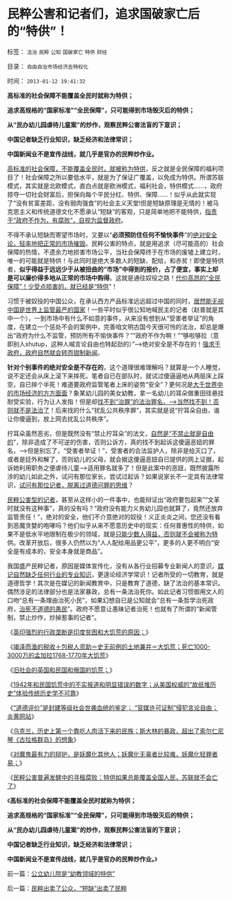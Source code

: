 # 民粹公害和记者们，追求国破家亡后的“特供”！

标签： `法治` `民粹` `公知` `国破家亡` `特供` `财经` 

目录： `自由自治市场经济去特权化`

时间： `2013-01-12 19:41:32`

**高标准的社会保障不能覆盖全民时就称为特供；**

**追求高规格的“国家标准”“全民保障”，只可能得到市场毁灭后的特供；**

**从“民办幼儿园虐待儿童案”的炒作，观察民粹公害法盲的下意识；**

**中国记者缺乏行业知识，缺乏经济和法律常识；**

**中国新闻业不是宣传战线，就几乎是官办的民粹炒作业。**



[高标准的社会保障，不能覆盖全民时，就被称为特供](../../../2012/5/21/苏联模式稳定干部队伍的特供制度.md)，反之就是全民保障的福利项目了！社会保障之所以要低水平，就是为了保证广覆盖，以免成为特供。所谓苏联模式，其实就是北欧模式，直白点就是欧洲模式，福利社会，特供模式……，政府掠夺一切社会财富后，担保向每个平民分红、特供、保障……！似乎从此就实现了“没有贫富差距，没有弱肉强食”的社会主义天堂!但是短缺原理是无情的！被马克思主义和传统道德文化不愿承认“短缺”的客观，只是简单地把不能特供，[指责于“政府不作为，有腐败”，自视为监督政府](../../../2011/8/15/胡乱批评政府的国民劣根性.md)。

不得不承认短缺而寄望市场时，又要以“**必须预防住任何不愉快事件**”的[绝对安全论，轻率地把正常的市场摧毁](../../../2013/1/2/绝对的安全，就是绝对的奴役，绝对的地狱.md)。民粹公害的特点，就是用追求（尽可能高的）社会保障的热情，不遗余力地损害市场公平，当社会保障终于在市场的废墟上建立时，唯一的可能就是特供！与此同时是绝大多数人的短缺、配给，和赤贫！即使是特供者，**似乎得益于远远少于从被扭曲的“市场”中得到的报价，占了便宜，事实上却是可以廉价得多地从正常的市场中购得**。这就是通往奴役之路！[代价高昂的“全民保障”！少受点损害的，就已经是“特供](../../../2012/7/4/“国民收入倍增计划”本质是“寻租腐败定律”.md)”！

习惯于被奴役的中国公众，在承认西方产品标准远远超过中国的同时，[居然能无视中国是世界上监管最严的国家](../../../2013/1/3/政府监管社会，就是国家主义.md)！一些平时似乎很公知地喊民主的记者（赵普就是其中一个），一到市场中有什么不如意的事件，从来没有想到从“受害者举证”的角度，在建立一个惩处不会的案例中，完善咱文明古国今天很可怜的法治，却总是爆出“政府为什么不监管，预防所有不愉快事件？”“政府不作为啊！”“够啦够拉（意即别人shutup，这种人喊言论自由也特起劲的）”——>绝对安全是不存在的！[强求于政府，政府自然就会转而钳制新闻](../../../2011/8/16/批评“胡乱批评政府”，捍卫的是言论的自由.md)。

**针对个别事件的绝对安全是不存在的**，这个道理很难理解吗？就算是一个人睡觉，说不定还会从床上滚下来摔死。笔者自已在部队时，就试过傻逼逼地从两层床上踩空，自已摔个半死！难道要政府监管笔者上床的姿势“安全”？更何况是[大千世界中的市场经济的方方面面](../../../2013/1/2/安全有成本，绝对安全不存在.md)？象某幼儿园的美女幼教，拿一名幼儿的耳朵做重田径悬挂耐受实验，行为让人发指！但是却[找不到“治罪”的法治罪名，——>当然找不到！否则就不是法治了](../../../2012/4/25/法律援助和法治中的讼棍现象.md)！后来找的什么“扰乱公共秩序罪”，其实就是说“拧耳朵自由，谁让你傻逼到，放上网去扰乱公共秩序”。

拧耳朵虽然恶劣，但是既然没有“禁止拧耳朵”的法文，[自然是“不禁止就是自由的](../../../2012/7/6/科斯及一切违背“默认权益归属个体”的都是伪科学.md)”，除非造成了不可逆的伤害，否则公诉方，真的找不到起诉这傻逼恶妞的罪名，——>但是别忘了，“受害者举证！”，受害者的合法监护人，除非是给灭口了，或者是廷外和解了，否则幼儿的父母，就会据这傻逼恶妞自已提供的网上证据，起诉她利用职务之便虐待儿童——>适用罪名就多了！但是此案中的恶妞，既然披露所涉的幼儿如此之外，试问有那位家长，尝试过起诉？如果说家长不一定具有法律常识，[试问有那位记者，脱离过道德问罪的思维](../../../2012/4/25/“受害者举证”排除斯大林正义.md)？

[民粹公害型的记者](../../../2012/12/18/转基因黄金大米案被非法公了，资本主义继续被围剿.md)，甚至从这样小的一件事中，也能辩证出“政府要包起来”“文革时就没有这种事”，真的没有吗？“政府没有能力义务幼儿园也就算了，竟然还放弃监管责任！”，绝对的安全，他们不介意绝对的奴役！义正炎炎之间，您还没有看到恶魔贪婪的咆哮吗？他们似乎从来不愿意历史中的现实：任何普惠性的特供，如果不是低水平地限制在极少的领域，就是[只能少数人得益，否则就不会被称为特](http://darthvad.blog.sohu.com/252066746.html)供。改革开放后，很多人仍然以为“人人配给用品更公平”，更多的人更不明白“安全是有成本的，安全本身就是商品”。

我国盛产民粹记者，原因是媒体宣传化，没有从各行业招募专业新闻人的意识，[媒记自然缺乏任何行业的专业知识](http://darthvad.blog.sohu.com/252065286.html)，更遑论经济学常识！记者所受的一切教育，就是道德哲学！其次是在媒记的新闻教育中，只是教育了道德，缺了法治的基本常识。偶然涉足的法律部分也是法家暴政，总有一条法治死你。如此记者习惯御用文人的口吻“总有一条理由治死小民”，如果幻想自已是公知就会“总有一条哲学治死政府，[治死不道德的愚民](../../../2010/8/26/刊登无良照《挟尸要价》涉嫌违法犯罪.md)”。政府不愿意让愚昧记者治死！也就有了所谓的“新闻管制，禁止炒作，炒掉惹事的记者”。

《[英印强烈的行政垄断是印度贫困和大饥荒的原因；](../../../2012/1/21/没有民族主权的独立，就不可能有国家的民主.md)》

《[竭泽而渔的税收＋包税人资助＝史无前例的土地兼并＝大饥荒；死亡1000-3000万的孟加拉1768-1770年大饥荒](../../../2012/1/21/孟加拉1770s大饥荒，当政府致力本身利益最大化.md)》

《[旧社会的英国和民国和俄国的饥荒；](../../../2011/12/23/旧社会的成因，英国和民国和俄国的饥荒.md)》

《[1942年和民国饥荒中的不实报道和明显错误的数字；从美国权威的“故纸堆历史”体验传统历史学不可靠](../../../2013/1/8/是电影，美国人笔下造假的“历史”.md)》

《[“道德评价”是封建等级社会世袭血统的鉴定； “官媒许可证制”侵犯言论自由；炎黄网站](../../../2013/1/11/南都是被删改合法，无关言论自由.md)》

《[乌克兰，历史上第一个靠吃人肉活下来的民族；斯大林的暴政，超出了索尔仁尼琴《古拉格群岛》的想象](../../../2013/1/11/乌克兰大饥荒！第一个被迫吃人肉的民族.md)》

《[对魔鬼最有力的辩护，是妖魔化其他人；妖魔化无辜者比较难，妖魔化轻罪者易；](../../../2013/1/11/对魔鬼最有力的辩护，是妖魔化其他人.md)》

《[民粹公害普遍发酵中的寻租腐败：特供如果总能覆盖全国人民，苏联就不会亡了](../../../2013/1/12/公立幼儿院是“幼教领域的特供”.md)》

《**高标准的社会保障不能覆盖全民时就称为特供；**

**追求高规格的“国家标准”“全民保障”，只可能得到市场毁灭后的特供；**

**从“民办幼儿园虐待儿童案”的炒作，观察民粹公害法盲的下意识；**

**中国记者缺乏行业知识，缺乏经济和法律常识；**

**中国新闻业不是宣传战线，就几乎是官办的民粹炒作业。**》



前一篇：[公立幼儿院是“幼教领域的特供”](../../../2013/1/12/公立幼儿院是“幼教领域的特供”.md)

后一篇：[民粹出卖了公众，“短缺”出卖了民粹](../../../2013/1/12/民粹出卖了公众，“短缺”出卖了民粹.md)
